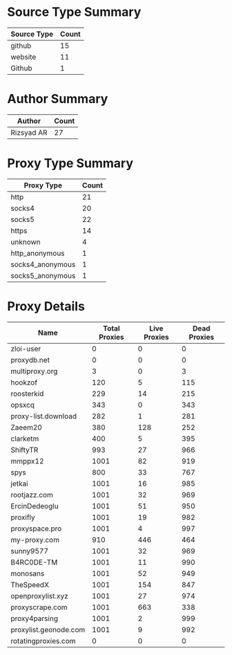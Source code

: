 # Source Type Summary

| Source Type | Count |
|-------------|-------|
| github | 15 |
| website | 11 |
| Github | 1 |


# Author Summary

| Author | Count |
|--------|-------|
| Rizsyad AR | 27 |


# Proxy Type Summary

| Proxy Type | Count |
|------------|-------|
| http | 21 |
| socks4 | 20 |
| socks5 | 22 |
| https | 14 |
| unknown | 4 |
| http_anonymous | 1 |
| socks4_anonymous | 1 |
| socks5_anonymous | 1 |


# Proxy Details

| Name | Total Proxies | Live Proxies | Dead Proxies |
|------|---------------|--------------|---------------|
| zloi-user | 0 | 0 | 0 |
| proxydb.net | 0 | 0 | 0 |
| multiproxy.org | 3 | 0 | 3 |
| hookzof | 120 | 5 | 115 |
| roosterkid | 229 | 14 | 215 |
| opsxcq | 343 | 0 | 343 |
| proxy-list.download | 282 | 1 | 281 |
| Zaeem20 | 380 | 128 | 252 |
| clarketm | 400 | 5 | 395 |
| ShiftyTR | 993 | 27 | 966 |
| mmppx12 | 1001 | 82 | 919 |
| spys | 800 | 33 | 767 |
| jetkai | 1001 | 16 | 985 |
| rootjazz.com | 1001 | 32 | 969 |
| ErcinDedeoglu | 1001 | 51 | 950 |
| proxifly | 1001 | 19 | 982 |
| proxyspace.pro | 1001 | 4 | 997 |
| my-proxy.com | 910 | 446 | 464 |
| sunny9577 | 1001 | 32 | 969 |
| B4RC0DE-TM | 1001 | 11 | 990 |
| monosans | 1001 | 52 | 949 |
| TheSpeedX | 1001 | 154 | 847 |
| openproxylist.xyz | 1001 | 27 | 974 |
| proxyscrape.com | 1001 | 663 | 338 |
| proxy4parsing | 1001 | 2 | 999 |
| proxylist.geonode.com | 1001 | 9 | 992 |
| rotatingproxies.com | 0 | 0 | 0 |
